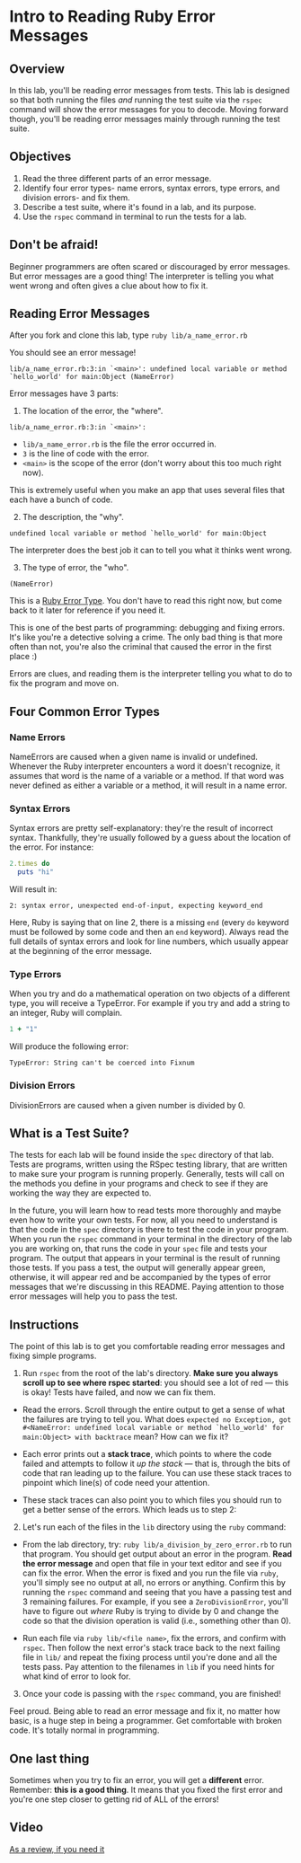 # Intro to Reading Ruby Error Messages

## Overview

In this lab, you'll be reading error messages from tests. This lab is designed so that both running the files *and* running the test suite via the `rspec` command will show the error messages for you to decode. Moving forward though, you'll be reading error messages mainly through running the test suite.

## Objectives

1. Read the three different parts of an error message.
2. Identify four error types- name errors, syntax errors, type errors, and division errors- and fix them.
3. Describe a test suite, where it's found in a lab, and its purpose.
4. Use the `rspec` command in terminal to run the tests for a lab.

## Don't be afraid!

Beginner programmers are often scared or discouraged by error messages.  But error messages are a good thing!  The interpreter is telling you what went wrong and often gives a clue about how to fix it.

## Reading Error Messages

After you fork and clone this lab, type `ruby lib/a_name_error.rb`

You should see an error message!

```
lib/a_name_error.rb:3:in `<main>': undefined local variable or method `hello_world' for main:Object (NameError)
```

Error messages have 3 parts:

1) The location of the error, the "where".

```
lib/a_name_error.rb:3:in `<main>':
```

* `lib/a_name_error.rb` is the file the error occurred in.
* `3` is the line of code with the error.
* `<main>` is the scope of the error (don't worry about this too much right now).

This is extremely useful when you make an app that uses several files that each have a bunch of code.

2) The description, the "why".

```
undefined local variable or method `hello_world' for main:Object
```

The interpreter does the best job it can to tell you what it thinks went wrong.

3) The type of error, the "who".

```
(NameError)
```

This is a [Ruby Error Type](http://www.ruby-doc.org/core-2.2.0/Exception.html).  You don't have to read this right now, but come back to it later for reference if you need it.

This is one of the best parts of programming: debugging and fixing errors. It's like you're a detective solving a crime. The only bad thing is that more often than not, you're also the criminal that caused the error in the first place :)

Errors are clues, and reading them is the interpreter telling you what to do to fix the program and move on.

## Four Common Error Types

### Name Errors
NameErrors are caused when a given name is invalid or undefined. Whenever the Ruby interpreter encounters a word it doesn't recognize, it assumes that word is the name of a variable or a method. If that word was never defined as either a variable or a method, it will result in a name error.

### Syntax Errors
Syntax errors are pretty self-explanatory: they're the result of incorrect syntax. Thankfully, they're usually followed by a guess about the location of the error. For instance:

```ruby
2.times do
  puts "hi"
```

Will result in:
```text
2: syntax error, unexpected end-of-input, expecting keyword_end
```
Here, Ruby is saying that on line 2, there is a missing `end` (every `do` keyword must be followed by some code and then an `end` keyword). Always read the full details of syntax errors and look for line numbers, which usually appear at the beginning of the error message.

### Type Errors

When you try and do a mathematical operation on two objects of a different type, you will receive a TypeError.  For example if you try and add a string to an integer, Ruby will complain.

```ruby
1 + "1"
```
Will produce the following error:

```
TypeError: String can't be coerced into Fixnum
```

### Division Errors
DivisionErrors are caused when a given number is divided by 0.

## What is a Test Suite?

The tests for each lab will be found inside the `spec` directory of that lab. Tests are programs, written using the RSpec testing library, that are written to make sure your program is running properly. Generally, tests will call on the methods you define in your programs and check to see if they are working the way they are expected to.

In the future, you will learn how to read tests more thoroughly and maybe even how to write your own tests. For now, all you need to understand is that the code in the `spec` directory is there to test the code in your program. When you run the `rspec` command in your terminal in the directory of the lab you are working on, that runs the code in your `spec` file and tests your program. The output that appears in your terminal is the result of running those tests. If you pass a test, the output will generally appear green, otherwise, it will appear red and be accompanied by the types of error messages that we're discussing in this README. Paying attention to those error messages will help you to pass the test.


## Instructions

The point of this lab is to get you comfortable reading error messages and fixing simple programs.

1. Run `rspec` from the root of the lab's directory. **Make sure you always scroll up to see where rspec started**: you should see a lot of red — this is okay! Tests have failed, and now we can fix them.

  * Read the errors. Scroll through the entire output to get a sense of what the failures are trying to tell you. What does ``expected no Exception, got #<NameError: undefined local variable or method `hello_world' for main:Object> with backtrace`` mean? How can we fix it?

  * Each error prints out a **stack trace**, which points to where the code failed and attempts to follow it _up the stack_ — that is, through the bits of code that ran leading up to the failure. You can use these stack traces to pinpoint which line(s) of code need your attention.

  * These stack traces can also point you to which files you should run to get a better sense of the errors. Which leads us to step 2:

2. Let's run each of the files in the `lib` directory using the `ruby` command:

  * From the lab directory, try: `ruby lib/a_division_by_zero_error.rb` to run that program. You should get output about an error in the program. **Read the error message** and open that file in your text editor and see if you can fix the error. When the error is fixed and you run the file via `ruby`, you'll simply see no output at all, no errors or anything. Confirm this by running the `rspec` command and seeing that you have a passing test and 3 remaining failures. For example, if you see a `ZeroDivisionError`, you'll have to figure out *where* Ruby is trying to divide by 0 and change the code so that the division operation is valid (i.e., something other than 0).

  * Run each file via `ruby lib/<file name>`, fix the errors, and confirm with `rspec`. Then follow the next error's stack trace back to the next failing file in `lib/` and repeat the fixing process until you're done and all the tests pass. Pay attention to the filenames in `lib` if you need hints for what kind of error to look for.

3. Once your code is passing with the `rspec` command, you are finished!

Feel proud. Being able to read an error message and fix it, no matter how basic, is a huge step in being a programmer. Get comfortable with broken code. It's totally normal in programming.

## One last thing

Sometimes when you try to fix an error, you will get a **different** error.  Remember: **this is a good thing**.  It means that you fixed the first error and you're one step closer to getting rid of ALL of the errors!

## Video

[As a review, if you need it](http://flatiron-videos.s3.amazonaws.com/ironboard/ruby/ruby-lecture-reading-error-messages/ruby-lecture-reading-error-messages.mp4)